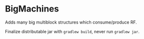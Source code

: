 # BigMachines
Adds many big multiblock structures which consume/produce RF.


Finalize distributable jar with `gradlew build`, never run `gradlew jar`.

